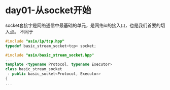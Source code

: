 # day01-从socket开始
socket套接字是网络通信中最基础的单元，是网络io的接入口，也是我们首要的切入点。
不同于

```c++
#include "asio/ip/tcp.hpp"
typedef basic_stream_socket<tcp> socket;

#include "asio/basic_stream_socket.hpp"
...
template <typename Protocol, typename Executor>
class basic_stream_socket
 : public basic_socket<Protocol, Executor>
{
...
```